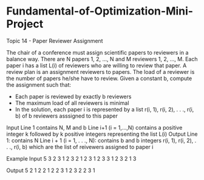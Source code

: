 # Fundamental-of-Optimization-Mini-Project
Topic 14 - Paper Reviewer Assignment

The chair of a conference must assign scientific papers to reviewers in a balance way. There are N papers 1, 2, …, N and M reviewers 1, 2, …, M. Each paper i has a list L(i) of reviewers who are willing to review that paper. A review plan is an assignment reviewers to papers. The load of a reviewer is the number of papers he/she have to review. Given a constant b, compute the assignment such that:
- Each paper is reviewed by exactly b reviewers
- The maximum load of all reviewers is minimal
- In the solution, each paper i is represented by a list r(i, 1), r(i, 2), . . ., r(i, b) of b reviewers asssigned to this paper

Input
Line 1 contains N, M and b
Line i+1 (i = 1,…,N) contains a positive integer k followed by k positive integers representing the list L(i)
Output
Line 1: contains N
Line i + 1 (i = 1, . . ., N): contains b and b integers r(i, 1), r(i, 2), . . ., r(i, b) which are the list of reivewers assigned to paper i

Example
Input
5 3 2
3 1 2 3 
2 1 2
3 1 2 3
3 1 2 3 
2 1 3

Output
5
2 1 2
2 1 2
2 3 1
2 3 2
2 3 1
